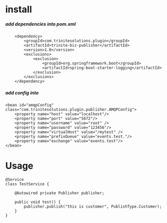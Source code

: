 # install
##### add dependencies into pom.xml

        <dependency>
			<groupId>com.trinitesolutions.plugin</groupId>
			<artifactId>trinite-biz-publisher</artifactId>
			<version>1.0</version>
			<exclusions>
				<exclusion>
					<groupId>org.springframework.boot</groupId>
					<artifactId>spring-boot-starter-logging</artifactId>
				</exclusion>
			</exclusions>
		</dependency>
##### add config into  		

	<bean id="amqpConfig" class="com.trinitesolutions.plugin.publisher.AMQPConfig">
		<property name="host" value="localhost"/>
		<property name="port" value="5672"/>
		<property name="username" value="root" />
		<property name="password" value="123456"/>
		<property name="virtualHost" value="/mytest" />
		<property name="prefixQueue" value="events.test."/>
		<property name="exchange" value="events.test"/>
	</bean>


# Usage
    @Service
    class TestService {
    
	    @Autowired private Publisher publisher;
	
        public void test() {
            publisher.publish("this is customer", PublishType.Customer);
        }
    }

